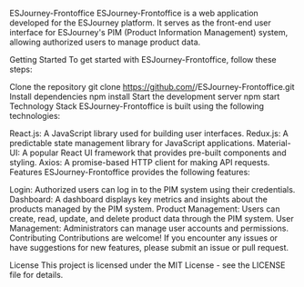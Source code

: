 ESJourney-Frontoffice
ESJourney-Frontoffice is a web application developed for the ESJourney platform. It serves as the front-end user interface for ESJourney's PIM (Product Information Management) system, allowing authorized users to manage product data.

Getting Started
To get started with ESJourney-Frontoffice, follow these steps:

Clone the repository
git clone https://github.com/<username>/ESJourney-Frontoffice.git
Install dependencies
npm install
Start the development server
npm start
Technology Stack
ESJourney-Frontoffice is built using the following technologies:

React.js: A JavaScript library used for building user interfaces.
Redux.js: A predictable state management library for JavaScript applications.
Material-UI: A popular React UI framework that provides pre-built components and styling.
Axios: A promise-based HTTP client for making API requests.
Features
ESJourney-Frontoffice provides the following features:

Login: Authorized users can log in to the PIM system using their credentials.
Dashboard: A dashboard displays key metrics and insights about the products managed by the PIM system.
Product Management: Users can create, read, update, and delete product data through the PIM system.
User Management: Administrators can manage user accounts and permissions.
Contributing
Contributions are welcome! If you encounter any issues or have suggestions for new features, please submit an issue or pull request.

License
This project is licensed under the MIT License - see the LICENSE file for details.
